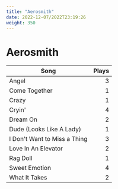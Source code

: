 ```yaml
---
title: "Aerosmith"
date: 2022-12-07/2022T23:19:26
weight: 350
---
```


# Aerosmith

 Song | Plays 
----- | -----:
Angel | 3
Come Together | 1
Crazy | 1
Cryin' | 4
Dream On | 2
Dude (Looks Like A Lady) | 1
I Don't Want to Miss a Thing | 3
Love In An Elevator | 2
Rag Doll | 1
Sweet Emotion | 4
What It Takes | 2
